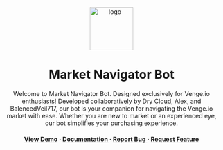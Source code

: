 <div align='center'>

<img src=https://venge-market-bot.github.io/assets/icons/Icon.jpg alt="logo" width=100 height=100 />

<h1>Market Navigator Bot</h1>
<p>Welcome to Market Navigator Bot. Designed exclusively for Venge.io enthusiasts! Developed collaboratively by Dry Cloud, Alex, and BalencedVeil717, our bot is your companion for navigating the Venge.io market with ease. Whether you are new to market or an experienced eye, our bot simplifies your purchasing experience.</p>

<h4> <a href=https://venge-market-bot.github.io/>View Demo</a> <span> · </span> <a href="https://github.com/Venge Market Bot/Venge-Market-Bot.github.com/blob/master/README.md"> Documentation </a> <span> · </span> <a href="https://github.com/Venge Market Bot/Venge-Market-Bot.github.com/issues"> Report Bug </a> <span> · </span> <a href="https://github.com/Venge Market Bot/Venge-Market-Bot.github.com/issues"> Request Feature </a> </h4>


</div>
<!--
## :star2: About the Project
-->
